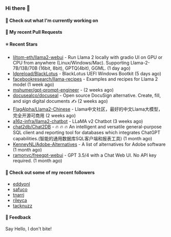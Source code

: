 ### Hi there 👋

#### 👷 Check out what I'm currently working on

#### 🔨 My recent Pull Requests


#### ⭐ Recent Stars

- [liltom-eth/llama2-webui](https://github.com/liltom-eth/llama2-webui) - Run Llama 2 locally with gradio UI on GPU or CPU from anywhere (Linux/Windows/Mac). Supporting Llama-2-7B/13B/70B (16bit, 8bit), GPTQ(4bit), GGML.  (1 day ago)
- [ldpreload/BlackLotus](https://github.com/ldpreload/BlackLotus) - BlackLotus UEFI Windows Bootkit (5 days ago)
- [facebookresearch/llama-recipes](https://github.com/facebookresearch/llama-recipes) - Examples and recipes for Llama 2 model (1 week ago)
- [mshumer/gpt-prompt-engineer](https://github.com/mshumer/gpt-prompt-engineer) -  (2 weeks ago)
- [docusealco/docuseal](https://github.com/docusealco/docuseal) - Open source DocuSign alternative. Create, fill, and sign digital documents ✍️ (2 weeks ago)
- [FlagAlpha/Llama2-Chinese](https://github.com/FlagAlpha/Llama2-Chinese) - Llama中文社区，最好的中文Llama大模型，完全开源可商用 (2 weeks ago)
- [a16z-infra/llama2-chatbot](https://github.com/a16z-infra/llama2-chatbot) - LLaMA v2 Chatbot (3 weeks ago)
- [chat2db/Chat2DB](https://github.com/chat2db/Chat2DB) - 🔥 🔥 🔥 An intelligent and versatile general-purpose SQL client and reporting tool for databases which integrates ChatGPT capabilities.(智能的通用数据库SQL客户端和报表工具) (1 month ago)
- [KenneyNL/Adobe-Alternatives](https://github.com/KenneyNL/Adobe-Alternatives) - A list of alternatives for Adobe software (1 month ago)
- [ramonvc/freegpt-webui](https://github.com/ramonvc/freegpt-webui) - GPT 3.5/4 with a Chat Web UI. No API key required. (1 month ago)

#### 👯 Check out some of my recent followers

- [eddyonl](https://github.com/eddyonl)
- [safuco](https://github.com/safuco)
- [tnarrj](https://github.com/tnarrj)
- [rileyca](https://github.com/rileyca)
- [tacknuzz](https://github.com/tacknuzz)

#### 💬 Feedback

Say Hello, I don't bite!